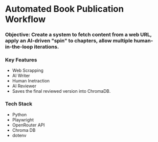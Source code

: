 # Automated Book Publication Workflow

### **Objective:** Create a system to fetch content from a web URL, apply an AI-driven "spin" to chapters, allow multiple human-in-the-loop iterations. 

### Key Features
- Web Scrapping
- AI Writer 
- Human Inetraction
- AI Reviewer
- Saves the final reviewed version into ChromaDB.

### Tech Stack
- Python
- Playwright
- OpenRouter API
- Chroma DB
- dotenv
